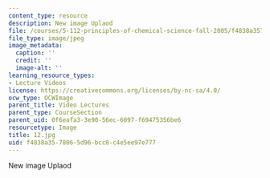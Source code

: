 ```yaml
---
content_type: resource
description: New image Uplaod
file: /courses/5-112-principles-of-chemical-science-fall-2005/f4838a3578065d96bcc8c4e5ee97e777_12.jpg
file_type: image/jpeg
image_metadata:
  caption: ''
  credit: ''
  image-alt: ''
learning_resource_types:
- Lecture Videos
license: https://creativecommons.org/licenses/by-nc-sa/4.0/
ocw_type: OCWImage
parent_title: Video Lectures
parent_type: CourseSection
parent_uid: 0f6eafa3-3e90-56ec-6097-f69475356be6
resourcetype: Image
title: 12.jpg
uid: f4838a35-7806-5d96-bcc8-c4e5ee97e777
---
```

New image Uplaod